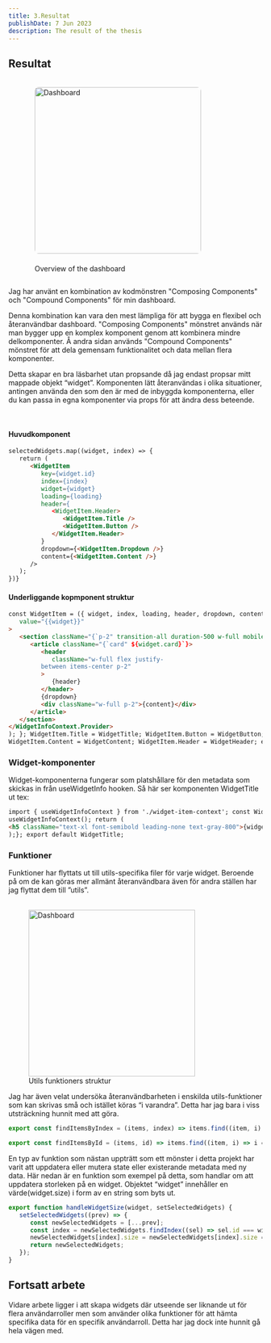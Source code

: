 ```yaml
---
title: 3.Resultat
publishDate: 7 Jun 2023
description: The result of the thesis
---
```


## Resultat

<br />

<div class="container">
   <figure class="abstract-image">
   <img src="/assets/dashboard.jpg" alt="Dashboard" width="330">
   <figcaption>
      Overview of the dashboard
   </figcaption>
   </figure>
   <p class="start">Jag har använt en kombination av kodmönstren "Composing Components" och "Compound Components" för min dashboard.</p>
<p>
Denna kombination kan vara den mest lämpliga för att bygga en flexibel och återanvändbar dashboard. "Composing Components" mönstret används när man bygger upp en komplex komponent genom att kombinera mindre delkomponenter.
Å andra sidan används "Compound Components" mönstret för att dela gemensam funktionalitet och data mellan flera komponenter.
</p>
<p>
Detta skapar en bra läsbarhet utan propsande då jag endast propsar mitt mappade objekt “widget”. Komponenten lätt återanvändas i olika situationer, antingen använda den som den är med de inbyggda komponenterna, eller du kan passa in egna komponenter via props för att ändra dess beteende.
</p>

<br />

#### Huvudkomponent

```html
selectedWidgets.map((widget, index) => {
   return (
      <WidgetItem
         key={widget.id}
         index={index}
         widget={widget}
         loading={loading}
         header={
            <WidgetItem.Header>
               <WidgetItem.Title />
               <WidgetItem.Button />
            </WidgetItem.Header>
         }
         dropdown={<WidgetItem.Dropdown />}
         content={<WidgetItem.Content />}
      />
   );
})}
```

#### Underliggande kopmponent struktur

```html
const WidgetItem = ({ widget, index, loading, header, dropdown, content }) => { return ( <WidgetInfoContext.Provider
   value="{{widget}}"
>
   <section className="{`p-2" transition-all duration-500 w-full mobile:${widget.size}`}>
      <article className="{`card" ${widget.card}`}>
         <header
            className="w-full flex justify-   
         between items-center p-2"
         >
            {header}
         </header>
         {dropdown}
         <div className="w-full p-2">{content}</div>
      </article>
   </section>
</WidgetInfoContext.Provider>
); }; WidgetItem.Title = WidgetTitle; WidgetItem.Button = WidgetButton; WidgetItem.Dropdown = WidgetDropdown;
WidgetItem.Content = WidgetContent; WidgetItem.Header = WidgetHeader; export default WidgetItem;
```

### Widget-komponenter

Widget-komponenterna fungerar som platshållare för den metadata som skickas in från useWidgetInfo hooken. Så här ser komponenten WidgetTitle ut tex:

```html
import { useWidgetInfoContext } from './widget-item-context'; const WidgetTitle = () => { const { widget } =
useWidgetInfoContext(); return (
<h5 className="text-xl font-semibold leading-none text-gray-800">{widget.title}</h5>
);}; export default WidgetTitle;
```

### Funktioner

Funktioner har flyttats ut till utils-specifika filer för varje widget. Beroende på om de kan göras mer allmänt återanvändbara även för andra ställen har jag flyttat dem till ”utils”.
<br />
<br />

<figure class="files-image">
    <img src="/assets/utils.png" alt="Dashboard" width="330">
    <figcaption>
    Utils funktioners struktur
    </figcaption>
</figure>

Jag har även velat undersöka återanvändbarheten i enskilda utils-funktioner som kan skrivas små och istället köras “i varandra”. Detta har jag bara i viss utsträckning hunnit med att göra.

```js
export const findItemsByIndex = (items, index) => items.find((item, i) => i === index);

export const findItemsById = (items, id) => items.find((item, i) => i === id);
```

En typ av funktion som nästan uppträtt som ett mönster i detta projekt har varit att uppdatera eller mutera state eller existerande metadata med ny data. Här nedan är en funktion som exempel på detta, som handlar om att uppdatera storleken på en widget. Objektet “widget” innehåller en värde(widget.size) i form av en string som byts ut.

```js
export function handleWidgetSize(widget, setSelectedWidgets) {
   setSelectedWidgets((prev) => {
      const newSelectedWidgets = [...prev];
      const index = newSelectedWidgets.findIndex((sel) => sel.id === widget.id);
      newSelectedWidgets[index].size = newSelectedWidgets[index].size === "w-full" ? "w-1/2" : "w-full";
      return newSelectedWidgets;
   });
}
```

## Fortsatt arbete

Vidare arbete ligger i att skapa widgets där utseende ser liknande ut för flera användarroller men som använder olika funktioner för att hämta specifika data för en specifik användarroll. Detta har jag dock inte hunnit gå hela vägen med.

</div>

<style>
  .start {
    margin-top: 1em;
  }
  .abstract-image {
    float: right;
    margin: -1em 1em 2em 2em;
    max-width: 400px;
  }

.abstract-image img {
border-radius: 8px;
margin-bottom: 1.5em;
}

@media (max-width: 1020px) {
.abstract-image {
float: none;
margin: 0 auto 2em;
}
}
</style>
